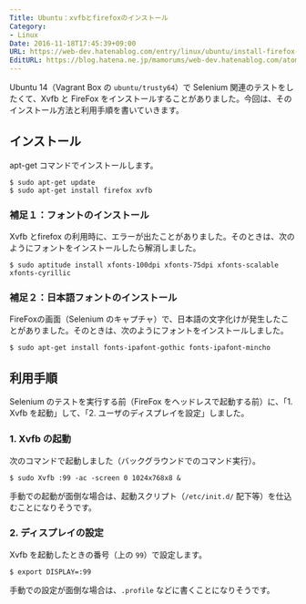 ```yaml
---
Title: Ubuntu：xvfbとfirefoxのインストール
Category:
- Linux
Date: 2016-11-18T17:45:39+09:00
URL: https://web-dev.hatenablog.com/entry/linux/ubuntu/install-firefox-xvfb
EditURL: https://blog.hatena.ne.jp/mamorums/web-dev.hatenablog.com/atom/entry/10328749687194917557
---
```


Ubuntu 14（Vagrant Box の `ubuntu/trusty64`）で Selenium 関連のテストをしたくて、Xvfb と FireFox をインストールすることがありました。今回は、そのインストール方法と利用手順を書いていきます。 


## インストール
apt-get コマンドでインストールします。

```
$ sudo apt-get update
$ sudo apt-get install firefox xvfb
```


### 補足１：フォントのインストール
Xvfb とfirefox の利用時に、エラーが出たことがありました。そのときは、次のようにフォントをインストールしたら解消しました。

```
$ sudo aptitude install xfonts-100dpi xfonts-75dpi xfonts-scalable xfonts-cyrillic
```

### 補足２：日本語フォントのインストール
FireFoxの画面（Selenium のキャプチャ）で、日本語の文字化けが発生したことがありました。そのときは、次のようにフォントをインストールしました。

```
$ sudo apt-get install fonts-ipafont-gothic fonts-ipafont-mincho
```


## 利用手順
Selenium のテストを実行する前（FireFox をヘッドレスで起動する前）に、「1. Xvfb を起動」して、「2. ユーザのディスプレイを設定」しました。

### 1. Xvfb の起動
次のコマンドで起動しました（バックグラウンドでのコマンド実行）。

```
$ sudo Xvfb :99 -ac -screen 0 1024x768x8 &
```

手動での起動が面倒な場合は、起動スクリプト（`/etc/init.d/` 配下等）を仕込むことになりそうです。

### 2. ディスプレイの設定
Xvfb を起動したときの番号（上の `99`）で設定します。

```
$ export DISPLAY=:99
```

手動での設定が面倒な場合は、`.profile`  などに書くことになりそうです。

